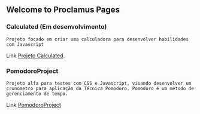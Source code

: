 ## Welcome to Proclamus Pages

### Calculated (Em desenvolvimento)

```
Projeto focado em criar uma calculadora para desenvolver habilidades com Javascript
```

Link [Projeto Calculated](https://proclamus.github.io/Calculated/calculated.html).

### PomodoroProject

```
Projeto alfa para testes com CSS e Javascript, visando desenvolver um cronometro para aplicação da Técnica Pomodoro. Pomodoro é um método de gerenciamento de tempo.

```
Link [PomodoroProject](https://proclamus.github.io/PomodoroProject/)
